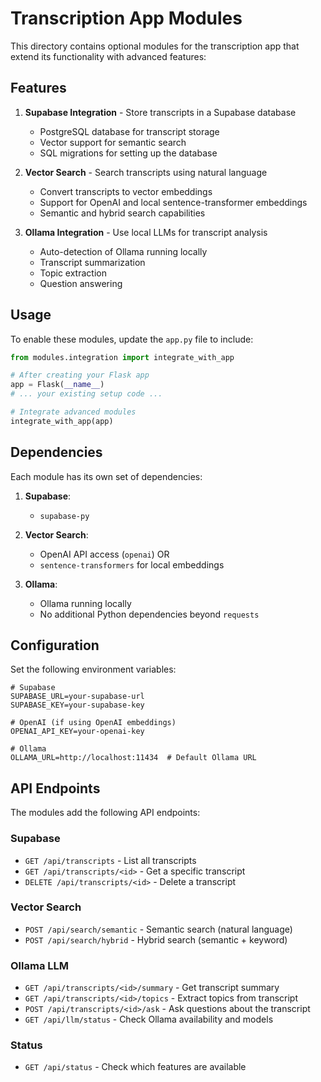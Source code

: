 # Transcription App Modules

This directory contains optional modules for the transcription app that extend its functionality with advanced features:

## Features

1. **Supabase Integration** - Store transcripts in a Supabase database
   - PostgreSQL database for transcript storage
   - Vector support for semantic search
   - SQL migrations for setting up the database

2. **Vector Search** - Search transcripts using natural language
   - Convert transcripts to vector embeddings
   - Support for OpenAI and local sentence-transformer embeddings
   - Semantic and hybrid search capabilities

3. **Ollama Integration** - Use local LLMs for transcript analysis
   - Auto-detection of Ollama running locally
   - Transcript summarization
   - Topic extraction
   - Question answering

## Usage

To enable these modules, update the `app.py` file to include:

```python
from modules.integration import integrate_with_app

# After creating your Flask app
app = Flask(__name__)
# ... your existing setup code ...

# Integrate advanced modules
integrate_with_app(app)
```

## Dependencies

Each module has its own set of dependencies:

1. **Supabase**:
   - `supabase-py`

2. **Vector Search**:
   - OpenAI API access (`openai`) OR
   - `sentence-transformers` for local embeddings

3. **Ollama**:
   - Ollama running locally
   - No additional Python dependencies beyond `requests`

## Configuration

Set the following environment variables:

```
# Supabase
SUPABASE_URL=your-supabase-url
SUPABASE_KEY=your-supabase-key

# OpenAI (if using OpenAI embeddings)
OPENAI_API_KEY=your-openai-key

# Ollama
OLLAMA_URL=http://localhost:11434  # Default Ollama URL
```

## API Endpoints

The modules add the following API endpoints:

### Supabase

- `GET /api/transcripts` - List all transcripts
- `GET /api/transcripts/<id>` - Get a specific transcript
- `DELETE /api/transcripts/<id>` - Delete a transcript

### Vector Search

- `POST /api/search/semantic` - Semantic search (natural language)
- `POST /api/search/hybrid` - Hybrid search (semantic + keyword)

### Ollama LLM

- `GET /api/transcripts/<id>/summary` - Get transcript summary
- `GET /api/transcripts/<id>/topics` - Extract topics from transcript
- `POST /api/transcripts/<id>/ask` - Ask questions about the transcript
- `GET /api/llm/status` - Check Ollama availability and models

### Status

- `GET /api/status` - Check which features are available